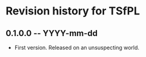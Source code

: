# Revision history for TSfPL

## 0.1.0.0 -- YYYY-mm-dd

* First version. Released on an unsuspecting world.
